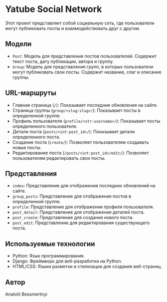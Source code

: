 # Yatube Social Network

Этот проект представляет собой социальную сеть, где пользователи могут публиковать посты и взаимодействовать друг с другом.

## Модели

- `Post`: Модель для представления постов пользователей. Содержит текст поста, дату публикации, автора и группу.
- `Group`: Модель для представления групп, в которых пользователи могут публиковать свои посты. Содержит название, слаг и описание группы.

## URL-маршруты

- Главная страница (`/`): Показывает последние обновления на сайте.
- Страница группы (`group/<slug:slug>/`): Показывает посты в определенной группе.
- Профиль пользователя (`profile/<str:username>/`): Показывает посты определенного пользователя.
- Детали поста (`posts/<int:post_id>/`): Показывает детали определенного поста.
- Создание поста (`create/`): Позволяет пользователям создавать новые посты.
- Редактирование поста (`/posts/<int:post_id>/edit/`): Позволяет пользователям редактировать свои посты.

## Представления

- `index`: Представление для отображения последних обновлений на сайте.
- `group_posts`: Представление для отображения постов в определенной группе.
- `profile`: Представление для отображения профиля пользователя.
- `post_detail`: Представление для отображения деталей поста.
- `post_create`: Представление для создания нового поста.
- `post_edit`: Представление для редактирования существующего поста.

## Используемые технологии

- Python: Язык программирования.
- Django: Фреймворк для веб-разработки на Python.
- HTML/CSS: Языки разметки и стилизации для создания веб-страниц.

## Автор

Anatolii Bessmertnyi
